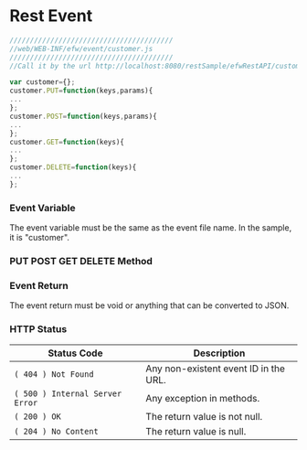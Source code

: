 # Rest Event

```javascript
////////////////////////////////////////
//web/WEB-INF/efw/event/customer.js
////////////////////////////////////////
//Call it by the url http://localhost:8080/restSample/efwRestAPI/customer/u001

var customer={};
customer.PUT=function(keys,params){
...
};
customer.POST=function(keys,params){
...
};
customer.GET=function(keys){
...
};
customer.DELETE=function(keys){
...
};
```


### Event Variable
The event variable must be the same as the event file name. In the sample, it is "customer".

### PUT POST GET DELETE Method

### Event Return
The event return must be void or anything that can be converted to JSON.

### HTTP Status

| Status Code | Description |
|---|---|
| `( 404 ) Not Found` | Any non-existent event ID in the URL. |
| `( 500 ) Internal Server Error` | Any exception in methods. |
| `( 200 ) OK` | The return value is not null. |
| `( 204 ) No Content` | The return value is null. |
